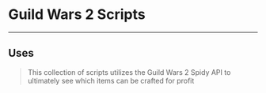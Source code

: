 # Guild Wars 2 Scripts

----
## Uses

> This collection of scripts utilizes the Guild Wars 2 Spidy API to ultimately see which items can be crafted for profit